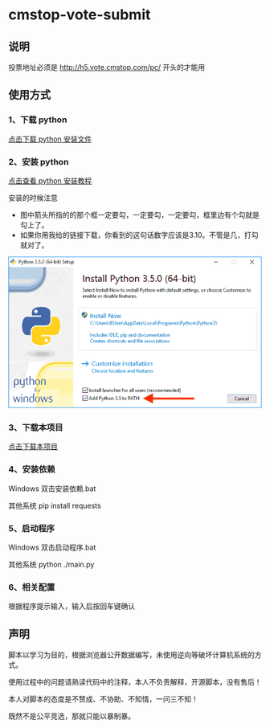 # cmstop-vote-submit
## 说明
投票地址必须是 http://h5.vote.cmstop.com/pc/ 开头的才能用

## 使用方式

### 1、下载 python
[点击下载 python 安装文件](https://www.python.org/ftp/python/3.10.1/python-3.10.1-amd64.exe)

### 2、安装 python
[点击查看 python 安装教程](https://www.liaoxuefeng.com/wiki/1016959663602400/1016959856222624)

安装的时候注意
* 图中箭头所指的的那个框一定要勾，一定要勾，一定要勾，框里边有个勾就是勾上了。
* 如果你用我给的链接下载，你看到的这句话数字应该是3.10。不管是几，打勾就对了。

![img.png](img.png)

### 3、下载本项目
[点击下载本项目](https://codeload.github.com/CharlieJ0hn/cmstop-vote-submit/zip/refs/heads/main)

### 4、安装依赖
Windows 双击安装依赖.bat

其他系统 pip install requests

### 5、启动程序
Windows 双击启动程序.bat

其他系统 python ./main.py

### 6、相关配置
根据程序提示输入，输入后按回车键确认

## 声明
脚本以学习为目的，根据浏览器公开数据编写，未使用逆向等破坏计算机系统的方式。

使用过程中的问题请熟读代码中的注释，本人不负责解释，开源脚本，没有售后！

本人对脚本的态度是不赞成、不协助、不知情，一问三不知！

既然不是公平竞选，那就只能以暴制暴。
